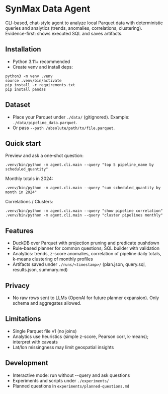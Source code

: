 # SynMax Data Agent

CLI-based, chat-style agent to analyze local Parquet data with deterministic queries and analytics (trends, anomalies, correlations, clustering). Evidence-first: shows executed SQL and saves artifacts.

## Installation
- Python 3.11+ recommended
- Create venv and install deps:
```
python3 -m venv .venv
source .venv/bin/activate
pip install -r requirements.txt
pip install pandas
```

## Dataset
- Place your Parquet under `./data/` (gitignored). Example: `./data/pipeline_data.parquet`.
- Or pass `--path /absolute/path/to/file.parquet`.

## Quick start
Preview and ask a one-shot question:
```
.venv/bin/python -m agent.cli.main --query "top 5 pipeline_name by scheduled_quantity"
```
Monthly totals in 2024:
```
.venv/bin/python -m agent.cli.main --query "sum scheduled_quantity by month in 2024"
```
Correlations / Clusters:
```
.venv/bin/python -m agent.cli.main --query "show pipeline correlation"
.venv/bin/python -m agent.cli.main --query "cluster pipelines monthly"
```

## Features
- DuckDB over Parquet with projection pruning and predicate pushdown
- Rule-based planner for common questions; SQL builder with validation
- Analytics: trends, z-score anomalies, correlation of pipeline daily totals, k-means clustering of monthly profiles
- Artifacts saved under `./runs/<timestamp>/` (plan.json, query.sql, results.json, summary.md)

## Privacy
- No raw rows sent to LLMs (OpenAI for future planner expansion). Only schema and aggregates allowed.

## Limitations
- Single Parquet file v1 (no joins)
- Analytics use heuristics (simple z-score, Pearson corr, k-means); interpret with caveats
- Lat/lon missingness may limit geospatial insights

## Development
- Interactive mode: run without --query and ask questions
- Experiments and scripts under `./experiments/`
- Planned questions in `experiments/planned-questions.md`
